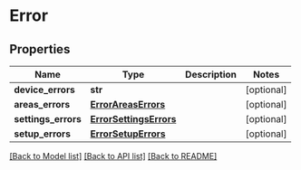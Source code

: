 # Error

## Properties
Name | Type | Description | Notes
------------ | ------------- | ------------- | -------------
**device_errors** | **str** |  | [optional] 
**areas_errors** | [**ErrorAreasErrors**](ErrorAreasErrors.md) |  | [optional] 
**settings_errors** | [**ErrorSettingsErrors**](ErrorSettingsErrors.md) |  | [optional] 
**setup_errors** | [**ErrorSetupErrors**](ErrorSetupErrors.md) |  | [optional] 

[[Back to Model list]](../README.md#documentation-for-models) [[Back to API list]](../README.md#documentation-for-api-endpoints) [[Back to README]](../README.md)


